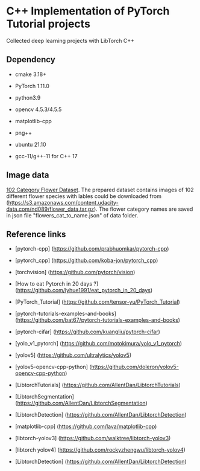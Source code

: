 # C++ Implementation of PyTorch Tutorial projects

Collected deep learning projects with LibTorch C++


## Dependency

- cmake 3.18+

- PyTorch 1.11.0

- python3.9

- opencv 4.5.3/4.5.5

- matplotlib-cpp

- png++

- ubuntu 21.10

- gcc-11/g++-11 for C++ 17

## Image data

[102 Category Flower Dataset](http://www.robots.ox.ac.uk/~vgg/data/flowers/102/index.html). The prepared dataset contains images of 102 different flower species with lables could be downloaded from (https://s3.amazonaws.com/content.udacity-data.com/nd089/flower_data.tar.gz). The flower category names are saved in json file "flowers_cat_to_name.json" of data folder.


## Reference links

- [pytorch-cpp] (https://github.com/prabhuomkar/pytorch-cpp)

- [pytorch_cpp] (https://github.com/koba-jon/pytorch_cpp)

- [torchvision] (https://github.com/pytorch/vision)

- [How to eat Pytorch in 20 days ?] (https://github.com/lyhue1991/eat_pytorch_in_20_days)

- [PyTorch_Tutorial] (https://github.com/tensor-yu/PyTorch_Tutorial)

- [pytorch-tutorials-examples-and-books] (https://github.com/bat67/pytorch-tutorials-examples-and-books)

- [pytorch-cifar] (https://github.com/kuangliu/pytorch-cifar)

- [yolo_v1_pytorch] (https://github.com/motokimura/yolo_v1_pytorch)

- [yolov5] (https://github.com/ultralytics/yolov5)

- [yolov5-opencv-cpp-python] (https://github.com/doleron/yolov5-opencv-cpp-python)

- [LibtorchTutorials] (https://github.com/AllentDan/LibtorchTutorials)

- [LibtorchSegmentation] (https://github.com/AllentDan/LibtorchSegmentation)

- [LibtorchDetection] (https://github.com/AllentDan/LibtorchDetection)

- [matplotlib-cpp] (https://github.com/lava/matplotlib-cpp)

- [libtorch-yolov3] (https://github.com/walktree/libtorch-yolov3)

- [libtorch yolov4] (https://github.com/rockyzhengwu/libtorch-yolov4)

- [LibtorchDetection] (https://github.com/AllentDan/LibtorchDetection)

